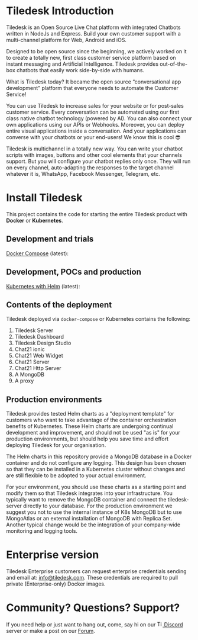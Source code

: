 # Tiledesk Introduction

Tiledesk is an Open Source Live Chat platform with integrated Chatbots written in NodeJs and Express. Build your own customer support with a multi-channel platform for Web, Android and iOS.

Designed to be open source since the beginning, we actively worked on it to create a totally new, first class customer service platform based on instant messaging and Artificial Intelligence. Tiledesk provides out-of-the-box chatbots that easily work side-by-side with humans.

What is Tiledesk today? It became the open source “conversational app development” platform that everyone needs to automate the Customer Service!

You can use Tiledesk to increase sales for your website or for post-sales customer service. Every conversation can be automated using our first class native chatbot technology (powered by AI). You can also connect your own applications using our APIs or Webhooks. Moreover, you can deploy entire visual applications inside a conversation. And your applications can converse with your chatbots or your end-users! We know this is cool 😎

Tiledesk is multichannel in a totally new way. You can write your chatbot scripts with images, buttons and other cool elements that your channels support. But you will configure your chatbot replies only once. They will run on every channel, auto-adapting the responses to the target channel whatever it is, WhatsApp, Facebook Messenger, Telegram, etc.

# Install Tiledesk

This project contains the code for starting the entire Tiledesk product with **Docker** or **Kubernetes**.

## Development and trials

[Docker Compose](./docker-compose/README.md) (latest): 

## Development, POCs and production

[Kubernetes with Helm](helm/README.md) (latest): 


## Contents of the deployment
Tiledesk deployed via `docker-compose` or Kubernetes contains the following:
1. Tiledesk Server
2. Tiledesk Dashboard
3. Tiledesk Design Studio
4. Chat21 ionic
5. Chat21 Web Widget
6. Chat21 Server
7. Chat21 Http Server
8. A MongoDB  
9. A proxy

## Production environments
Tiledesk provides tested Helm charts as a "deployment template" for customers who want to take advantage of the container orchestration benefits of Kubernetes. These Helm charts are undergoing continual development and improvement, and should not be used "as is" for your production environments, but should help you save time and effort deploying Tiledesk for your organisation.

The Helm charts in this repository provide a MongoDB database in a Docker container and do not configure
any logging. This design has been chosen so that they can be installed in a Kubernetes cluster without
changes and are still flexible to be adopted to your actual environment. 

For your environment, you should use these charts as a starting point and modify them so that Tiledesk integrates
into your infrastructure. You typically want to remove the MongoDB container and connect the tiledesk-server
directly to your database. For the production environment we suggest you not to use the internal instance of K8s MongoDB but to use MongoAtlas or an external installation of MongoDB with Replica Set.
Another typical change would be the integration of your company-wide monitoring and logging tools.

# Enterprise version
Tiledesk Enterprise customers can request enterprise credentials sending and email at: info@tiledesk.com. These credentials are required to pull private (Enterprise-only) Docker images.

# Community? Questions? Support?
If you need help or just want to hang out, come, say hi on our [<img width="15" alt="Tiledesk discord" src="https://seeklogo.com/images/D/discord-color-logo-E5E6DFEF80-seeklogo.com.png"> Discord](https://discord.gg/nERZEZ7SmG) server or make a post on our [Forum](https://tiledesk.discourse.group).
